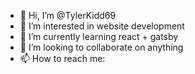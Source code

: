 - 👋 Hi, I’m @TylerKidd69
- 👀 I’m interested in website development
- 🌱 I’m currently learning react + gatsby
- 💞️ I’m looking to collaborate on anything
- 📫 How to reach me:

<!---
TylerKidd69/TylerKidd69 is a ✨ special ✨ repository because its `README.md` (this file) appears on your GitHub profile.
You can click the Preview link to take a look at your changes.
--->
